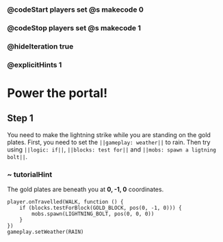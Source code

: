 ### @codeStart players set @s makecode 0
### @codeStop players set @s makecode 1

### @hideIteration true 
### @explicitHints 1


# Power the portal!

## Step 1
You need to make the lightning strike while you are standing on the gold plates. First, you need to set the ``||gameplay: weather||`` to rain. Then try using ``||logic: if||``, ``||blocks: test for||`` and ``||mobs: spawn a ligtning bolt||``. 

### ~ tutorialHint
The gold plates are beneath you at **0, -1, 0** coordinates. 

```ghost
player.onTravelled(WALK, function () {
    if (blocks.testForBlock(GOLD_BLOCK, pos(0, -1, 0))) {
        mobs.spawn(LIGHTNING_BOLT, pos(0, 0, 0))
    }
})
gameplay.setWeather(RAIN)
```